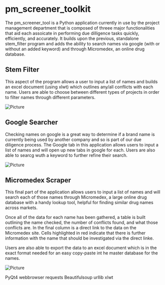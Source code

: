 # pm_screener_toolkit
The pm_screener_tool is a Python application currently in use by the project management department that is composed of threee major functionalities that aid each assoicate in performing due dilligence tasks quickly, efficiently, and accurately. It builds upon the previous, standalone stem_filter program and adds the ability to search names via google (with or without an added keyword) and through Micromedex, an online drug database.

## Stem Filter
This aspect of the program allows a user to input a list of names and builds an excel document (using xlwt) which outlines any/all conflicts with each name. Users are able to choose between different types of projects in order to filter names through different parameters.

![Picture](http://i.imgur.com/ZHuJI2B.png?1) 

## Google Searcher
Checking names on google is a great way to determine if a brand name is currently being used by another company and so is part of our due diligence process. The Google tab in this application allows users to input a list of names and will open up new tabs in google for each. Users are also able to searcg wuth a keyword to further refine their search.

![Picture](http://i.imgur.com/dshBfYh.png?1) 

## Micromedex Scraper
This final part of the application allows users to input a list of names and will search each of those names through Micromedex, a large online drug database with a handy lookup tool, helpful for finding similar drug names across markets. 

Once all of the data for each name has been gathered, a table is built outlining the name checked, the number of conflicts found, and what those conflicts are. In the final column is a direct link to the data on the Micromedex site. Cells highlighted in red indicate that there is further information with the name that should be investigated via the direct linke. 

Users are also able to export the data to an excel document which is in the exact format needed for an easy copy-paste int he master database for the names.

![Picture](http://i.imgur.com/yjx9ayy.png?1) 



PyQt4
webbrowser
requests
Beautifulsoup
urllib
xlwt
